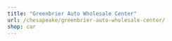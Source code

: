 ```yaml
---
title: "Greenbrier Auto Wholesale Center"
url: /chesapeake/greenbrier-auto-wholesale-center/
shop: car
---
```


